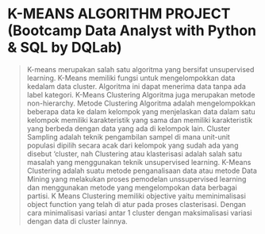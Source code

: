 # K-MEANS ALGORITHM PROJECT (Bootcamp Data Analyst with Python & SQL by DQLab)

> K-means merupakan salah satu algoritma yang bersifat unsupervised learning. K-Means memiliki fungsi untuk mengelompokkan data kedalam data cluster. Algoritma ini dapat menerima data tanpa ada label kategori. K-Means Clustering Algoritma juga merupakan metode non-hierarchy.
> Metode Clustering Algoritma adalah mengelompokkan beberapa data ke dalam kelompok yang menjelaskan data dalam satu kelompok memiliki karakteristik yang sama dan memiliki karakteristik yang berbeda dengan data yang ada di kelompok lain. Cluster Sampling adalah teknik pengambilan sampel di mana unit-unit populasi dipilih secara acak dari kelompok yang sudah ada yang disebut ‘cluster, nah Clustering atau klasterisasi adalah salah satu masalah yang menggunakan teknik unsupervised learning.
> K-Means Clustering adalah suatu metode penganalisaan data atau metode Data Mining yang melakukan proses pemodelan unssupervised learning dan menggunakan metode yang mengelompokan data berbagai partisi.
> K Means Clustering memiliki objective yaitu meminimalisasi object function yang telah di atur pada proses clasterisasi. Dengan cara minimalisasi variasi antar 1 cluster dengan maksimalisasi variasi dengan data di cluster lainnya.
